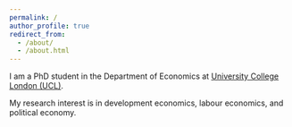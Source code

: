 ```yaml
---
permalink: /
author_profile: true
redirect_from: 
  - /about/
  - /about.html
---
```







I am a PhD student in the Department of Economics at [University College London (UCL)](https://www.ucl.ac.uk/economics/ucl-department-economics).

My research interest is in development economics, labour economics, and political economy. 


